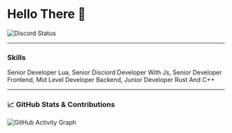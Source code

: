# Hello There 👋


![Discord Status](https://lanyard.cnrad.dev/api/839784053296594954)



---

### Skills 
Senior Developer Lua,
Senior Disciord Developer With Js,
Senior Developer Frontend,
Mid Level Developer Backend,
Junior Developer Rust And C++

---

### 📈 GitHub Stats & Contributions

<!-- Activity graph -->
![GitHub Activity Graph](https://github-readme-activity-graph.vercel.app/graph?username=ArianGito&theme=github-dark&hide_border=true)

